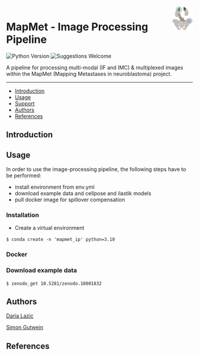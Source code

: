 <img src="https://github.com/TaschnerMandlGroup/MapMetIP/blob/main/docs/img/logo.png" align="right" alt="Logo" width="55" />

# MapMet - Image Processing Pipeline
[comment]: <> (repo-specific shields will work once the repo is online)
![Python Version](https://img.shields.io/badge/python-3.10.9-blue)
![Suggestions Welcome](https://img.shields.io/badge/suggestions-welcome-green)

A pipeline for processing multi-modal (IF and IMC) & multiplexed images within the MapMet (Mapping Metastases in neuroblastoma) project. 

---

* [Introduction](#introduction)
* [Usage](#usage)
* [Support](#support)
* [Authors](#authors)
* [References](#references)

## Introduction

## Usage

In order to use the image-processing pipeline, the following steps have to be performed:
- install environment from env.yml
- download example data and cellpose and ilastik models
- pull docker image for spillover compensation
  
### Installation
- Create a virtual environment
```
$ conda create -n 'mapmet_ip' python=3.10
```
### Docker

### Download example data
[comment]: <> (zenodo get has to be installed first)
```
$ zenodo_get 10.5281/zenodo.10801832
```
## Authors

[Daria Lazic](https://github.com/LazDaria)

[Simon Gutwein](https://github.com/SimonBon/)

## References
